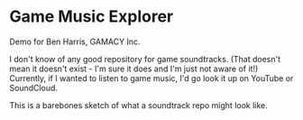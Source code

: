 # Game Music Explorer

Demo for Ben Harris, GAMACY Inc.

I don't know of any good repository for game soundtracks. (That doesn't mean it doesn't exist - I'm sure it does and I'm just not aware of it!) Currently, if I wanted to listen to game music, I'd go look it up on YouTube or SoundCloud.

This is a barebones sketch of what a soundtrack repo might look like.